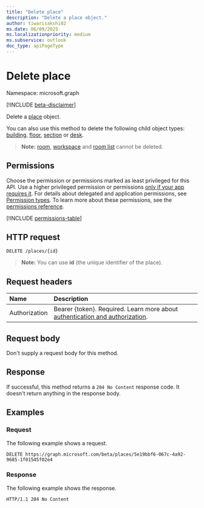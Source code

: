 ```yaml
---
title: "Delete place"
description: "Delete a place object."
author: tiwarisakshi02
ms.date: 06/09/2025
ms.localizationpriority: medium
ms.subservice: outlook
doc_type: apiPageType
---
```


# Delete place

Namespace: microsoft.graph

[!INCLUDE [beta-disclaimer](../../includes/beta-disclaimer.md)]

Delete a [place](../resources/place.md) object.

You can also use this method to delete the following child object types: [building](../resources/building.md), [floor](../resources/floor.md), [section](../resources/section.md) or [desk](../resources/desk.md).

> **Note:**
> [room](../resources/room.md), [workspace](../resources/workspace.md) and [room list](../resources/roomlist.md) cannot be deleted.

## Permissions

Choose the permission or permissions marked as least privileged for this API. Use a higher privileged permission or permissions [only if your app requires it](/graph/permissions-overview#best-practices-for-using-microsoft-graph-permissions). For details about delegated and application permissions, see [Permission types](/graph/permissions-overview#permission-types). To learn more about these permissions, see the [permissions reference](/graph/permissions-reference).

<!-- {
  "blockType": "permissions",
  "name": "place-delete-permissions"
}
-->
[!INCLUDE [permissions-table](../includes/permissions/place-delete-permissions.md)]

## HTTP request

<!-- {
  "blockType": "ignored"
}
-->
``` http
DELETE /places/{id}
```

> **Note:**
> You can use **id** (the unique identifier of the place).

## Request headers

|Name|Description|
|:---|:---|
|Authorization|Bearer {token}. Required. Learn more about [authentication and authorization](/graph/auth/auth-concepts).|

## Request body

Don't supply a request body for this method.

## Response

If successful, this method returns a `204 No Content` response code. It doesn't return anything in the response body.

## Examples

### Request

The following example shows a request.
<!-- {
  "blockType": "request",
  "name": "delete_place"
}
-->
``` http
DELETE https://graph.microsoft.com/beta/places/5e19bbf6-067c-4a92-9685-1f01545f02e4
```

### Response

The following example shows the response.
<!-- {
  "blockType": "response",
  "truncated": true
}
-->
``` http
HTTP/1.1 204 No Content
```

